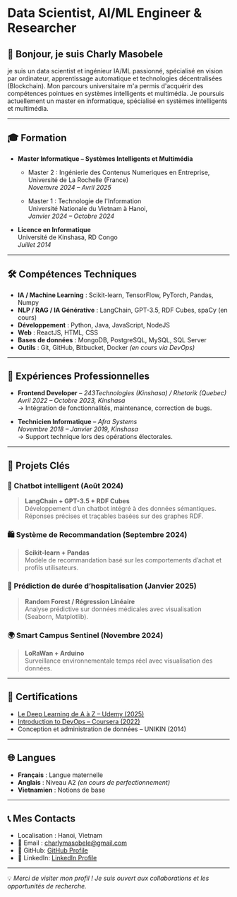 # Data Scientist, AI/ML Engineer & Researcher 

## 👋 Bonjour, je suis Charly Masobele

je suis un data scientist et ingénieur IA/ML passionné, spécialisé en vision par ordinateur, apprentissage automatique et technologies décentralisées (Blockchain). Mon parcours universitaire m'a permis d'acquérir des compétences pointues en systèmes intelligents et multimédia. Je poursuis actuellement un master en informatique, spécialisé en systèmes intelligents et multimédia.

---
<!--
## 🎯 Objectif Professionnel

Je suis passionné par le **Traitement Automatique du Langage Naturel (TALN)**, les **systèmes RAG (Retrieval-Augmented Generation)** et l’**analyse de données**. Je recherche une opportunité de stage de fin d’études où je pourrai contribuer à un projet alliant **intelligence artificielle**, **technologies open source** et **valeur sociétale**.

---
-->

## 🎓 Formation

- **Master Informatique – Systèmes Intelligents et Multimédia**
    - Master 2 : Ingénierie des Contenus Numeriques en Entreprise,   
      Université de La Rochelle (France)  
      *Novemvre 2024 – Avril 2025*
      
    - Master 1 : Technologie de l'Information  
      Université Nationale du Vietnam à Hanoi,  
      *Janvier 2024 – Octobre 2024*

- **Licence en Informatique**  
  Université de Kinshasa, RD Congo  
  *Juillet 2014*

---

## 🛠️ Compétences Techniques

- **IA / Machine Learning** : Scikit-learn, TensorFlow, PyTorch, Pandas, Numpy  
- **NLP / RAG / IA Générative** : LangChain, GPT-3.5, RDF Cubes, spaCy (en cours)  
- **Développement** : Python, Java, JavaScript, NodeJS  
- **Web** : ReactJS, HTML, CSS  
- **Bases de données** : MongoDB, PostgreSQL, MySQL, SQL Server  
- **Outils** : Git, GitHub, Bitbucket, Docker *(en cours via DevOps)*

---

## 💼 Expériences Professionnelles

- **Frontend Developer** – *243Technologies (Kinshasa) / Rhetorik (Quebec)*  
  *Avril 2022 – Octobre 2023, Kinshasa*  
  → Intégration de fonctionnalités, maintenance, correction de bugs.

- **Technicien Informatique** – *Afra Systems*  
  *Novembre 2018 – Janvier 2019, Kinshasa*  
  → Support technique lors des opérations électorales.

---

## 🚀 Projets Clés

### 🧠 Chatbot intelligent (Août 2024)
> **LangChain + GPT-3.5 + RDF Cubes**  
Développement d’un chatbot intégré à des données sémantiques. Réponses précises et traçables basées sur des graphes RDF.

### 🛍️ Système de Recommandation (Septembre 2024)
> **Scikit-learn + Pandas**  
Modèle de recommandation basé sur les comportements d’achat et profils utilisateurs.

### 🏥 Prédiction de durée d’hospitalisation (Janvier 2025)
> **Random Forest / Régression Linéaire**  
Analyse prédictive sur données médicales avec visualisation (Seaborn, Matplotlib).

### 🌍 Smart Campus Sentinel (Novembre 2024)
> **LoRaWan + Arduino**  
Surveillance environnementale temps réel avec visualisation des données.

---

## 📜 Certifications

- [Le Deep Learning de A à Z – Udemy (2025)](http://ude.my/UC-15d61932-b485-4e20-98bf-47ef0eab8cbf)
- [Introduction to DevOps – Coursera (2022)](https://www.coursera.org/account/accomplishments/verify/6N2RQZQ4JU2X)
- Conception et administration de données – UNIKIN (2014)

---

## 🌐 Langues

- **Français** : Langue maternelle  
- **Anglais** : Niveau A2 *(en cours de perfectionnement)*
- **Vietnamien** : Notions de base 

---

## 📞 Mes Contacts

- Localisation : Hanoi, Vietnam
- 📧 Email : charlymasobele@gmail.com
- 🔗 GitHub: [GitHub Profile](https://github.com/foxsudo/)
- 💼 LinkedIn: [LinkedIn Profile](https://www.linkedin.com/in/charlymasobele/)

---

💡 *Merci de visiter mon profil ! Je suis ouvert aux collaborations et les opportunités de recherche.*



<!--
**foxsudo/foxsudo** is a ✨ _special_ ✨ repository because its `README.md` (this file) appears on your GitHub profile.

Here are some ideas to get you started:

- 🔭 I’m currently working on ...
- 🌱 I’m currently learning ...
- 👯 I’m looking to collaborate on ...
- 🤔 I’m looking for help with ...
- 💬 Ask me about ...
- 📫 How to reach me: ...
- 😄 Pronouns: ...
- ⚡ Fun fact: ...
-->
